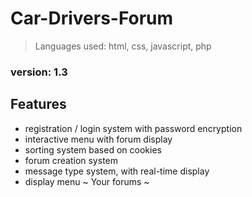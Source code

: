 # Car-Drivers-Forum
> Languages used: html, css, javascript, php

###  version: 1.3

## Features
* registration / login system with password encryption
* interactive menu with forum display
* sorting system based on cookies
* forum creation system
* message type system, with real-time display
* display menu ~ Your forums ~
